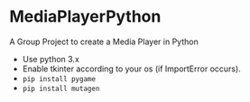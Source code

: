 # MediaPlayerPython
A Group Project to create a Media Player in Python

* Use python 3.x 
* Enable tkinter according to your os (if ImportError occurs).
* `pip install pygame`
* `pip install mutagen`
